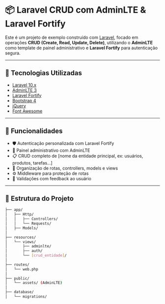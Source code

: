 

# 📦 Laravel CRUD com AdminLTE & Laravel Fortify

Este é um projeto de exemplo construído com [Laravel](https://laravel.com/), focado em operações **CRUD (Create, Read, Update, Delete)**, utilizando o **AdminLTE** como template de painel administrativo e **Laravel Fortify** para autenticação segura.

---

## 🚀 Tecnologias Utilizadas

- [Laravel 10.x](https://laravel.com/docs)
- [AdminLTE 3](https://adminlte.io/)
- [Laravel Fortify](https://laravel.com/docs/fortify)
- [Bootstrap 4](https://getbootstrap.com/)
- [jQuery](https://jquery.com/)
- [Font Awesome](https://fontawesome.com/)

---

## 🧰 Funcionalidades

- 🛡️ Autenticação personalizada com Laravel Fortify
- 🎨 Painel administrativo com AdminLTE
- 📋 CRUD completo de [nome da entidade principal, ex: usuários, produtos, tarefas...]
- 📁 Organização de rotas, controllers, models e views
- ⚙️ Middleware para proteção de rotas
- 🧪 Validações com feedback ao usuário

---

## 📂 Estrutura do Projeto

```bash
├── app/
│   ├── Http/
│   │   ├── Controllers/
│   │   └── Requests/
│   ├── Models/
│
├── resources/
│   └── views/
│       ├── adminlte/
│       ├── auth/
│       └── [crud_entidade]/
│
├── routes/
│   └── web.php
│
├── public/
│   └── assets/ (AdminLTE)
│
├── database/
│   └── migrations/
